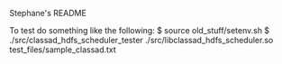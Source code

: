 Stephane's README

To test do something like the following:
$ source old_stuff/setenv.sh
$ ./src/classad_hdfs_scheduler_tester ./src/libclassad_hdfs_scheduler.so test_files/sample_classad.txt
